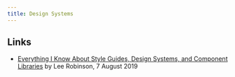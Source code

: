 ```yaml
---
title: Design Systems
---
```


## Links

-   [Everything I Know About Style Guides, Design Systems, and Component Libraries](https://leerob.io/blog/style-guides-component-libraries-design-systems) by Lee Robinson, 7 August 2019
